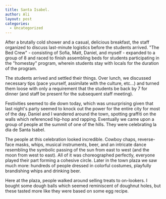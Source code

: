 ```yaml
---
title: Santa Isabel.
author: Ali
layout: post
categories:
  - Uncategorized
---
```

After a brutally cold shower and a casual, delicious breakfast, the staff organized to discuss last-minute logistics before the students arrived. "The Bed Crew" - consisting of Sofia, Matt, Daniel, and myself - expanded to a group of 8 and raced to finish assembling beds for students participating in the "homestay" program, wherein students stay with locals for the duration of the program.

The students arrived and settled their things. Over lunch, we discussed necessary tips (pace yourself, assimilate with the culture, etc...) and turned them loose with only a requirement that the students be back by 7 for dinner (and staff be present for the subsequent staff meeting).

Festivities seemed to die down today, which was unsurprising given that last night's party seemed to knock out the power for the entire city for most of the day. Daniel and I wandered around the town, spotting graffiti on the walls which referenced hip-hop and rapping. Eventually we came upon a group of people at the summit of one of the hills. They were celebrating la dia de Santa Isabel.

The people at this celebration looked incredible. Cowboy chaps, reverse-face masks, whips, musical instruments, beer, and an intricate dance resembling the symbolic passing of the sun from east to west (and the moon from west to east). All of it was choreographed perfectly, everyone played their part forming a cohesive circle. Later in the town plaza we saw much more: hundreds of people dressed in colorful costumes, playfully brandishing whips and drinking beer.

Here at the plaza, people walked around selling treats to on-lookers. I bought some dough balls which seemed reminiscent of doughnut holes, but these tasted more like they were based on some egg recipe.